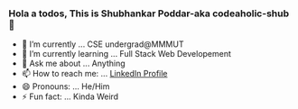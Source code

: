### Hola a todos, This is Shubhankar Poddar-aka codeaholic-shub👋 


- 🔭 I’m currently ... CSE undergrad@MMMUT
- 🌱 I’m currently learning ... Full Stack Web Developement
- 💬 Ask me about ... Anything
- 📫 How to reach me: ... [ LinkedIn Profile ](https://linktr.ee/codeaholic_shub)
- 😄 Pronouns: ... He/Him 
- ⚡ Fun fact: ... Kinda Weird
